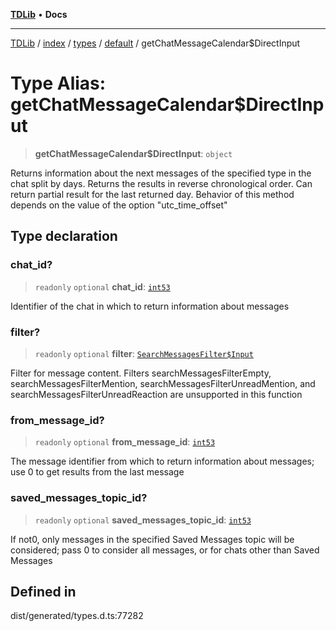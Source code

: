 [**TDLib**](../../../../../../README.md) • **Docs**

***

[TDLib](../../../../../../modules.md) / [index](../../../../../README.md) / [types](../../../README.md) / [default](../README.md) / getChatMessageCalendar$DirectInput

# Type Alias: getChatMessageCalendar$DirectInput

> **getChatMessageCalendar$DirectInput**: `object`

Returns information about the next messages of the specified type in the chat split by days. Returns the results in reverse chronological order. Can return partial result for the last returned day. Behavior of this method depends on the value of the option "utc_time_offset"

## Type declaration

### chat\_id?

> `readonly` `optional` **chat\_id**: [`int53`](int53-1.md)

Identifier of the chat in which to return information about messages

### filter?

> `readonly` `optional` **filter**: [`SearchMessagesFilter$Input`](SearchMessagesFilter$Input.md)

Filter for message content. Filters searchMessagesFilterEmpty, searchMessagesFilterMention, searchMessagesFilterUnreadMention, and searchMessagesFilterUnreadReaction are unsupported in this function

### from\_message\_id?

> `readonly` `optional` **from\_message\_id**: [`int53`](int53-1.md)

The message identifier from which to return information about messages; use 0 to get results from the last message

### saved\_messages\_topic\_id?

> `readonly` `optional` **saved\_messages\_topic\_id**: [`int53`](int53-1.md)

If not0, only messages in the specified Saved Messages topic will be considered; pass 0 to consider all messages, or for chats other than Saved Messages

## Defined in

dist/generated/types.d.ts:77282
